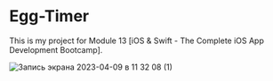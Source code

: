 # Egg-Timer
This is my project for Module 13 [iOS & Swift - The Complete iOS App Development Bootcamp].

![Запись экрана 2023-04-09 в 11 32 08 (1)](https://user-images.githubusercontent.com/94724654/230762773-6a13d08a-5a95-4e25-a743-433901cf7baf.gif)
